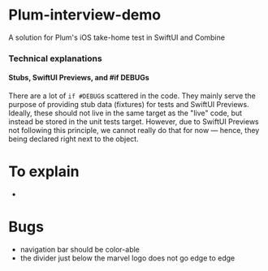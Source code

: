 # Plum-interview-demo
A solution for Plum's iOS take-home test in SwiftUI and Combine




### Technical explanations
#### Stubs, SwiftUI Previews, and #if DEBUGs

There are a lot of `if #DEBUG`s scattered in the code. They mainly serve the purpose of providing stub data (fixtures) for tests and SwiftUI Previews. Ideally, these should not live in the same target as the "live" code, but instead be stored in the unit tests target. However, due to SwiftUI Previews not following this principle, we cannot really do that for now — hence, they being declared right next to the object.

# To explain
* 


# Bugs
* navigation bar should be color-able
* the divider just below the marvel logo does not go edge to edge